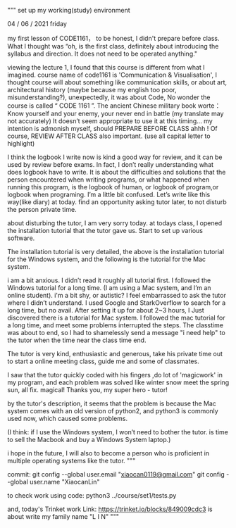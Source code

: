 """
set up my working(study) environment

04 / 06 / 2021 friday

my first lesson of CODE1161，
to be honest, I didn't prepare before class. What I thought was “oh, is the first class, definitely about introducing the syllabus and direction. It does not need to be operated anything."

viewing the lecture 1, I found that this course is different from what I imagined. course name of code1161 is 'Communication & Visualisation', I thought course will about something like communication skills,  or about art, architectural history (maybe because my english too poor, misunderstanding?), unexpectedly, it was about Code, No wonder the course is called “ CODE 1161 ”. 
The ancient Chinese military book worte：
Know yourself and your enemy,  your never end in battle  (my translate may not accurately)
It doesn’t seem appropriate to use it at this timing... my intention is admonish myself, should PREPARE BEFORE CLASS ahhh !  Of course, REVIEW AFTER CLASS also important. 
(use all capital letter to highlight)

I think the logbook I write now is kind a good way for review, and it can be used by review before exams. In fact, I don’t really understanding what does logbook have to write. It is about the difficulties and solutions that the person encountered when writing programs, or what happened when running this program, is the logbook of human, or logbook of program,or logbook when programing. I’m a little bit confused. Let’s write like this way(like diary) at today. find an opportunity asking tutor later, to not disturb the person private time.

about disturbing the tutor, I am very sorry today.
at todays class,  I opened the installation tutorial that the tutor gave us. Start to set up various software.

The installation tutorial is very detailed, the above is the installation tutorial for the Windows system, and the following is the tutorial for the Mac system.

i am a bit anxious. I didn’t read it roughly all tutorial first. I followed the Windows tutorial for a long time. (I am using a Mac system, and I’m an online student). 
i'm a bit shy, or autistic? I feel embarrassed to ask the tutor where I didn’t understand. I used Google and StarkOverflow to search for a long time, but no avail.
After setting it up for about 2~3 hours, I Just discovered there is a tutorial for Mac system. I followed the mac tutorial for a long time, and meet some problems interrupted the steps. The classtime was about to end, so I had to shamelessly send a message "i need help" to the tutor when the time near the class time end.

The tutor is very kind, enthusiastic and generous, take his private time out to start a online meeting class, guide me and some of classmates.

I saw that the tutor quickly coded with his fingers ,do lot of  'magicwork' in my program, and  each problem was solved like winter snow meet the spring sun, all fix. magical! Thanks you, my super hero - tutor!

by the tutor's description, it seems that the problem is because the Mac system comes with an old version of python2, and python3 is commonly used now, which caused some problems.

(I think: if I use the Windows system, I won’t need to bother the tutor. is time to sell the Macbook and buy a Windows System laptop.)

i hope in the future, I will also to become a person who is  proficient in multiple operating systems like the tutor.
"""

commit: 
git config --global user.email "xiaocan0119@gmail.com"
git config --global user.name "XiaocanLin"

to check work using code:
python3 ../course/set1/tests.py 

and, today's Trinket work 
Link: https://trinket.io/blocks/849009cdc3
is about write my family name "L I N"
"""


